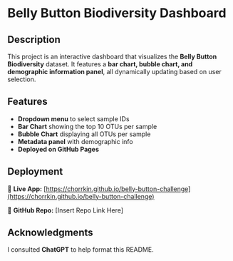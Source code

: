 # Belly Button Biodiversity Dashboard  

## Description  
This project is an interactive dashboard that visualizes the **Belly Button Biodiversity** dataset. It features a **bar chart, bubble chart, and demographic information panel**, all dynamically updating based on user selection.  

## Features  
- **Dropdown menu** to select sample IDs  
- **Bar Chart** showing the top 10 OTUs per sample  
- **Bubble Chart** displaying all OTUs per sample  
- **Metadata panel** with demographic info  
- **Deployed on GitHub Pages**  


## Deployment
🔗 **Live App:** [https://chorrkin.github.io/belly-button-challenge](https://chorrkin.github.io/belly-button-challenge)

📂 **GitHub Repo:** [Insert Repo Link Here]  

## Acknowledgments  
I consulted **ChatGPT** to help format this README.  
